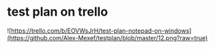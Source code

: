 # test plan on trello
 
![https://trello.com/b/EOVWsJrH/test-plan-notepad-on-windows](https://github.com/Alex-Mexef/testplan/blob/master/12.png?raw=true)
